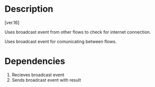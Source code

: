 # Description

[ver.16]

Uses broadcast event from other flows to check for internet connection.

Uses broadcast event for comunicating between flows.

# Dependencies

1. Recieves broadcast event
2. Sends broadcast event with result